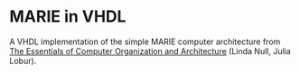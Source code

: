 MARIE in VHDL
=============

A VHDL implementation of the simple MARIE computer architecture from [The Essentials of Computer Organization and Architecture](https://www.amazon.com/dp/1284045617) (Linda Null, Julia Lobur).
